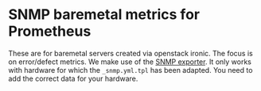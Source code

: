 # SNMP baremetal metrics for Prometheus

These are for baremetal servers created via openstack ironic.
The focus is on error/defect metrics.
We make use of the [SNMP exporter](https://github.com/prometheus/snmp_exporter/).
It only works with hardware for which the `_snmp.yml.tpl` has been adapted. You
need to add the correct data for your hardware. 

